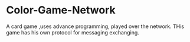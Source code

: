# Color-Game-Network

A card game ,uses advance programming, played over the network.
THis game has his own protocol for messaging exchanging.

